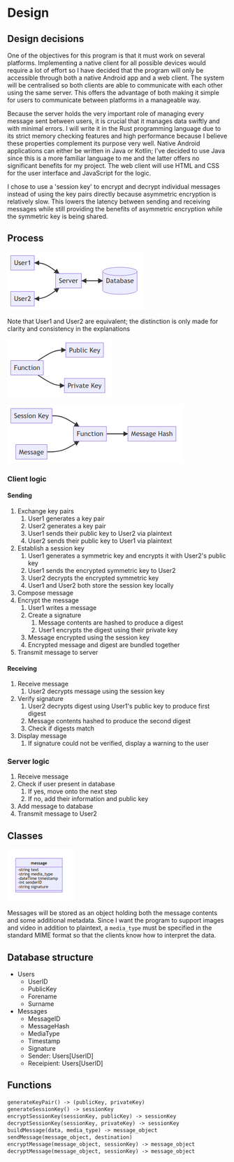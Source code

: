 # Design

## Design decisions

One of the objectives for this program is that it must work on several platforms. Implementing a native client for all possible devices would require a lot of effort so I have decided that the program will only be accessible through both a native Android app and a web client. The system will be centralised so both clients are able to communicate with each other using the same server. This offers the advantage of both making it simple for users to communicate between platforms in a manageable way.

Because the server holds the very important role of managing every message sent between users, it is crucial that it manages data swiftly and with minimal errors. I will write it in the Rust programming language due to its strict memory checking features and high performance because I believe these properties complement its purpose very well. Native Android applications can either be written in Java or Kotlin; I've decided to use Java since this is a more familiar language to me and the latter offers no significant benefits for my project. The web client will use HTML and CSS for the user interface and JavaScript for the logic.

I chose to use a 'session key' to encrypt and decrypt individual messages instead of using the key pairs directly because asymmetric encryption is relatively slow. This lowers the latency between sending and receiving messages while still providing the benefits of asymmetric encryption while the symmetric key is being shared.

## Process

![User1 and User2 communicating with a server](../assets/client-server.png)

Note that User1 and User2 are equivalent; the distinction is only made for clarity and consistency in the explanations

![A function generates a public and a private key](../assets/key-pair.png)

![A message and a session key are passed through a function to produce a hashed message](../assets/encrypt-message.png)

### Client logic

#### Sending

1. Exchange key pairs
    1. User1 generates a key pair
    2. User2 generates a key pair
    3. User1 sends their public key to User2 via plaintext
    4. User2 sends their public key to User1 via plaintext
2. Establish a session key
    1. User1 generates a symmetric key and encrypts it with User2's public key
    2. User1 sends the encrypted symmetric key to User2
    3. User2 decrypts the encrypted symmetric key
    4. User1 and User2 both store the session key locally
3. Compose message
4. Encrypt the message
    1. User1 writes a message
    2. Create a signature
        1. Message contents are hashed to produce a digest
        2. User1 encrypts the digest using their private key
    3. Message encrypted using the session key
    4. Encrypted message and digest are bundled together
5. Transmit message to server

#### Receiving

1. Receive message
    1. User2 decrypts message using the session key
2. Verify signature
    1. User2 decrypts digest using User1's public key to produce first digest
    2. Message contents hashed to produce the second digest
    3. Check if digests match
3. Display message
    1. If signature could not be verified, display a warning to the user

### Server logic

1. Receive message
2. Check if user present in database
    1. If yes, move onto the next step
    1. If no, add their information and public key
3. Add message to database
4. Transmit message to User2

## Classes

![Class diagram](../assets/classes.png)

Messages will be stored as an object holding both the message contents and some additional metadata. Since I want the program to support images and video in addition to plaintext, a `media_type` must be specified in the standard MIME format so that the clients know how to interpret the data.

## Database structure

- Users
    - UserID
    - PublicKey
    - Forename
    - Surname
- Messages
    - MessageID
    - MessageHash
    - MediaType
    - Timestamp
    - Signature
    - Sender: Users[UserID]
    - Receipient: Users[UserID]

## Functions

```
generateKeyPair() -> (publicKey, privateKey)
generateSessionKey() -> sessionKey
encryptSessionKey(sessionKey, publicKey) -> sessionKey
decryptSessionKey(sessionKey, privateKey) -> sessionKey
buildMessage(data, media_type) -> message_object
sendMessage(message_object, destination)
encryptMessage(message_object, sessionKey) -> message_object
decryptMessage(message_object, sessionKey) -> message_object
```
